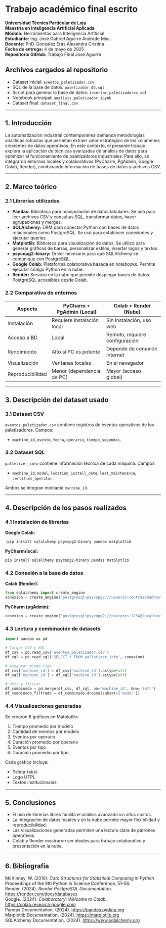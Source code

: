 
# Trabajo académico final escrito

**Universidad Técnica Particular de Loja**  
**Maestría en Inteligencia Artificial Aplicada**  
**Módulo:** Herramientas para Inteligencia Artificial  
**Estudiante:** Ing. José Gabriel Aguirre Andrade Msc.  
**Docente:** PhD. Gonzalez Eras Alexandra Cristina  
**Fecha de entrega:** 4 de mayo de 2025  
**Repositorio GitHub:** Trabajo Final José Aguirre

## Archivos cargados al repositorio

- Dataset inicial: `eventos_paletizador.csv`  
- SQL de la base de datos: `paletizador_db.sql`  
- Script para generar la base de datos: `insertar_paletizadores.sql`  
- Notebook principal: `analisis_paletizador.ipynb`  
- Dataset final: `dataset_final.csv`

---

## 1. Introducción

La automatización industrial contemporánea demanda metodologías analíticas robustas que permitan extraer valor estratégico de los volúmenes crecientes de datos operativos. En este contexto, el presente trabajo explora la aplicación de técnicas avanzadas de análisis de datos para optimizar el funcionamiento de paletizadores industriales. Para ello, se integraron entornos locales y colaborativos (PyCharm, PgAdmin, Google Colab, Render), combinando información de bases de datos y archivos CSV.

---

## 2. Marco teórico

### 2.1 Librerías utilizadas

- **Pandas:** Biblioteca para manipulación de datos tabulares. Se usó para leer archivos CSV y consultas SQL, transformar datos, hacer agrupaciones y merges.  
- **SQLAlchemy:** ORM para conectar Python con bases de datos relacionales como PostgreSQL. Se usó para establecer conexiones y ejecutar queries.  
- **Matplotlib:** Biblioteca para visualización de datos. Se utilizó para generar gráficos de barras, personalizar estilos, insertar logos y textos.  
- **psycopg2-binary:** Driver necesario para que SQLAlchemy se comunique con PostgreSQL.  
- **Google Colab:** Plataforma colaborativa basada en notebooks. Permite ejecutar código Python en la nube.  
- **Render:** Servicio en la nube que permite desplegar bases de datos PostgreSQL accesibles desde Colab.

### 2.2 Comparativa de entornos

| Aspecto                | PyCharm + PgAdmin (Local) | Colab + Render (Nube)         |
|------------------------|----------------------------|-------------------------------|
| Instalación            | Requiere instalación local | Sin instalación, uso web      |
| Acceso a BD            | Local                      | Remoto, requiere configuración|
| Rendimiento            | Alto si PC es potente      | Depende de conexión internet  |
| Visualización          | Ventanas locales           | En el navegador               |
| Reproducibilidad       | Menor (dependencia de PC)  | Mayor (acceso global)         |

---

## 3. Descripción del dataset usado

### 3.1 Dataset CSV
`eventos_paletizador.csv` contiene registros de eventos operativos de los paletizadores. Campos:
- `machine_id`, `evento`, `fecha`, `operario`, `tiempo_segundos`.

### 3.2 Dataset SQL
`palletizer_info` contiene información técnica de cada máquina. Campos:
- `machine_id`, `model`, `location`, `install_date`, `last_maintenance`, `certified_operator`.

Ambos se integran mediante `machine_id`.

---

## 4. Descripción de los pasos realizados

### 4.1 Instalación de librerías

**Google Colab:**
```python
!pip install sqlalchemy psycopg2-binary pandas matplotlib
```

**PyCharm/local:**
```bash
pip install sqlalchemy psycopg2-binary pandas matplotlib
```

### 4.2 Conexión a la base de datos

**Colab (Render):**
```python
from sqlalchemy import create_engine
conexion = create_engine('postgresql+psycopg2://usuario:contraseña@host:5432/paletizador_db')
```

**PyCharm (pgAdmin):**
```python
conexion = create_engine('postgresql+psycopg2://postgres:1234@localhost:5432/paletizado_db')
```

### 4.3 Lectura y combinación de datasets
```python
import pandas as pd

# Cargar CSV y SQL
df_csv = pd.read_csv('eventos_paletizador.csv')
df_sql = pd.read_sql('SELECT * FROM palletizer_info', conexion)

# Asegurar mismo tipo
df_csv['machine_id'] = df_csv['machine_id'].astype(str)
df_sql['machine_id'] = df_sql['machine_id'].astype(str)

# Unir y filtrar
df_combinado = pd.merge(df_csv, df_sql, on='machine_id', how='left')
df_combinado_filtrado = df_combinado.dropna(subset=['model'])
```

### 4.4 Visualizaciones generadas
Se crearon 6 gráficos en Matplotlib:
1. Tiempo promedio por modelo
2. Cantidad de eventos por modelo
3. Eventos por operario
4. Duración promedio por operario
5. Eventos por tipo
6. Duración promedio por tipo

Cada gráfico incluye:
- Paleta `tab10`
- Logo UTPL
- Textos institucionales

---

## 5. Conclusiones

- El uso de librerías libres facilita el análisis avanzado sin altos costos.
- La integración de datos locales y en la nube permite mayor flexibilidad y reproducibilidad.
- Las visualizaciones generadas permiten una lectura clara de patrones operativos.
- Colab y Render mostraron ser ideales para trabajo colaborativo y presentación en la nube.

---

## 6. Bibliografía

McKinney, W. (2010). *Data Structures for Statistical Computing in Python*. Proceedings of the 9th Python in Science Conference, 51–56.  
Render. (2024). *Render PostgreSQL Documentation*. https://render.com/docs/databases  
Google. (2024). *Colaboratory: Welcome to Colab*. https://colab.research.google.com  
Pandas Documentation. (2024). https://pandas.pydata.org  
Matplotlib Documentation. (2024). https://matplotlib.org  
SQLAlchemy Documentation. (2024). https://www.sqlalchemy.org
